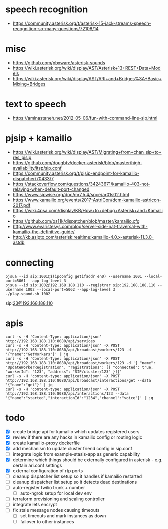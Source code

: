 # speech recognition
- https://community.asterisk.org/t/asterisk-15-jack-streams-speech-recognition-so-many-questions/72108/14

# misc
- https://github.com/pbxware/asterisk-sounds
- https://wiki.asterisk.org/wiki/display/AST/Asterisk+13+REST+Data+Models
- https://wiki.asterisk.org/wiki/display/AST/ARI+and+Bridges%3A+Basic+Mixing+Bridges

# text to speech
- https://aminastaneh.net/2012-05-06/fun-with-command-line-sip.html

# pjsip + kamailio
- https://wiki.asterisk.org/wiki/display/AST/Migrating+from+chan_sip+to+res_pjsip
- https://github.com/dougbtv/docker-asterisk/blob/master/high-availability/itsp/sip.conf
- https://community.asterisk.org/t/pjsip-endpoint-for-kamailio-dispatcher/70433/7
- https://stackoverflow.com/questions/34243671/kamailio-403-not-relaying-when-default-port-changed
- https://www.sipwise.org/doc/mr7.5.4/spce/ar01s02.html
- https://www.kamailio.org/events/2017-AstriCon/dcm-kamailio-astricon-2017.pdf
- https://wiki.4psa.com/display/KB/How+to+debug+Asterisk+and+Kamailio
- https://github.com/os11k/dispatcher/blob/master/kamailio.cfg
- http://www.evaristesys.com/blog/server-side-nat-traversal-with-kamailio-the-definitive-guide/
- http://kb.asipto.com/asterisk:realtime:kamailio-4.0.x-asterisk-11.3.0-astdb

# connecting
```shell script
pjsua --id sip:1001@$(ipconfig getifaddr en0) --username 1001 --local-port=5061 --app-log-level 3
pjsua --id sip:1002@192.168.188.110 --registrar sip:192.168.188.110 --username 1002 --local-port=5062 --app-log-level 3
./play-sound.sh 1002
```
sip:23@192.168.188.110

# apis
```shell script
curl -s -H 'Content-Type: application/json' http://192.168.188.110:8080/api/services
curl -s -H 'Content-Type: application/json' -X POST http://192.168.188.110:8080/api/broadcast/workers/123 -d '{"name":"GetWorkers"}' | jq
curl -s -H 'Content-Type: application/json' -X POST http://192.168.188.110:8080/api/broadcast/workers/123 -d '{ "name": "UpdateWorkerRegistration", "registrations": [{ "connected": true, "workerId": "123", "address": "SIP/cluster/123" }]}'
curl -s -H 'content-type: application/json' -X POST http://192.168.188.110:8080/api/broadcast/interactions/get --data '{"name":"get"}' | jq
curl -s -H 'content-type: application/json' -X POST http://192.168.188.110:8080/api/interactions/123 --data '{"name":"started","interactionId":"1234","channel":"voice"}' | jq
```

# todo
- [x] create bridge api for kamailio which updates registered users
- [x] review if there are any hacks in kamailio config or routing logic
- [x] create kamailio-proxy dockerfile
- [x] add mechanism to update cluster friend config in sip.conf
- [ ] integrate logic from example-stasis-app as generic capability
- [x] determine which things should be externally configured in asterisk - e.g. certain ari.conf settings
- [x] external configuration of rtp ports
- [ ] cleanup dispatcher list setup so it handles if kamailio restarted
- [ ] cleanup dispatcher list setup so it detects dead destinations
- [ ] auto-register twilio trunk + number
    - [ ]  auto-ngrok setup for local dev env
- [ ] terraform provisioning and scaling controller
- [ ] integrate lets encrypt
- [ ] fix stale message nodes causing timeouts
    - [ ] set timeouts and mark instances as down
    - [ ] failover to other instances